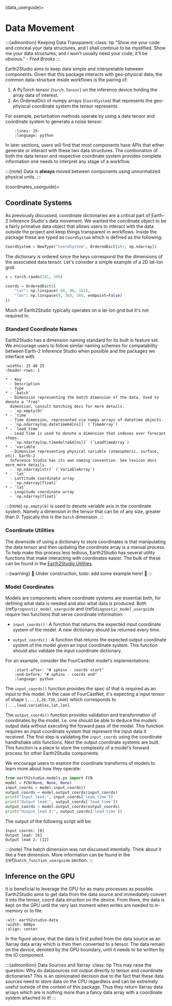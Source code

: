 (data_userguide)=

# Data Movement

:::{admonition} Keeping Data Transparent
:class: tip
"Show me your code and conceal your data structures, and I shall continue to be
mystified. Show me your data structures, and I won't usually need your code; it'll be
obvious." - *Fred Brooks*
:::

Earth2Studio aims to keep data simple and interpretable between components.
Given that this package interacts with geo-physical data, the common data-structure
inside workflows is the pairing of:

1. A PyTorch tensor (`torch.Tensor`) on the inference device holding the array data of
interest.
2. An OrderedDict of numpy arrays (`CoordSystem`) that
represents the geo-phyiscal coordinate system the tensor represents.

For example, perturbation methods operate by using a data tensor and coordinate system
to generate a noise tensor:

```{literalinclude} ../../../earth2studio/perturbation/base.py
    :lines: 25-
    :language: python
```

In later sections, users will find that most components have APIs that either generate
or interact with these two data structures.
The combonation of both the data tensor and respective coordinate system provides
complete information one needs to interpret any stage of a workflow.

:::{note}
Data is **always** moved between components using unnormalized physical units.
:::

(coordinates_userguide)=

## Coordinate Systems

As previously discussed, coordinate dictionaries are a critical part of Earth-2
Inference Studio's data movement.
We wanted the coordinate object to be a fairly primative data object that allows users
to interact with the data outside the project and keep things transparent in workflows.
Inside the package these are typed as `CoordSystem` which is defined as the following:

```python
CoordSystem = NewType("CoordSystem", OrderedDict[str, np.ndarray])
```

The dictionary is ordered since the keys correspond the the dimensions of the associated
data tensor.
Let's consider a simple example of a 2D lat-lon grid:

```python
x = torch.randn(181, 360)

coords = OrderedDict({
    "lat": np.linspace(-90, 90, 181),
    "lon": np.linspace(0, 360, 360, endpoint=False)
})
```

Much of Earth2Studio typically operates on a lat-lon grid but it's not
required to.

### Standard Coordinate Names

Earth2Studio has a dimension naming standard for its built in feature set.
We encourage users to follow similar naming schemes for compatability between Earth-2
Inference Studio when possible and the packages we interface with.

```{list-table}
:widths: 15 40 25
:header-rows: 1

* - Key
  - Description
  - Type
* - `batch`
  - Dimension representing the batch dimension of the data. Used to denote a "free"
  dimension, consult batching docs for more details.
  - `np.empty(0)`
* - `time`
  - Time dimension, represented via numpy arrays of datetime objects.
  - `np.ndarray[np.datetime64[ns]]` (`TimeArray`)
* - `lead_time`
  - Lead time is used to denote a dimension that indexes over forecast steps.
  - `np.ndarray[np.timedelta64[ns]]` (`LeadTimeArray`)
* - `variable`
  - Dimension representing physical variable (atmospheric, surface, etc). Earth-2
  Inference Studio has its own naming convention. See lexicon docs more more details.
  - `np.ndarray[str]` (`VariableArray`)
* - `lat`
  - Lattitude coordinate array
  - `np.ndarray[float]`
* - `lat`
  - Longitude coordinate array
  - `np.ndarray[float]`
```

:::{note}
`np.empty(0)` is used to denote variable axis in the coordinate system. Namely a
dimension in the tensor that can be of any size, greater than 0. Typically this is the
`batch` dimension.
:::

### Coordinate Utilities

The downside of using a dictionary to store coordinates is that manipulating the data
tensor and then updating the coordinate array is a manual process.
To help make this process less tedious, Earth2Studio has several utility
functions that make interacting with coordinates easier.
The bulk of these can be found in the [Earth2Studio Utilities](earth2studio.utils_api).

:::{warning}
🚧 Under construction, todo: add some example here! 🚧
:::

### Model Coordinates

Models are components where coordinate systems are essential both, for defining what
data is needed and also what data is produced. Both {ref}`prognostic_model_userguide`
and {ref}`diagnostic_model_userguide` require two functions that serve coordinate
information:

- `input_coords()` : A function that returns the expected input coordinate
system of the model. A new dictionary should be returned every time.

- `output_coords()` : A function that returns the expected output coordinate
system of the model *given* an input coordinate system. This function should also
validate the input coordinate dictionary.

For an example, consider the FourCastNet model's implementations:

```{literalinclude} ../../../earth2studio/models/px/fcn.py
    :start-after: "# sphinx - coords start"
    :end-before: "# sphinx - coords end"
    :language: python
```

The `input_coords()` function provides the spec of that is required as an input to this
model. In the case of FourCastNet, it's expecting a input tensor of shape `[...,1,26,720,1440]`
which corresponds to `[...,lead,variables,lat,lon]`.

The `output_coords()` function provides validation and transformation of coordinates
by the model. I.e. one should be able to deduce the models output data without executing
the forward pass of the model.
This function requires an input coordinate system that represent the input data it
received.
The first step is validating the `input_coords` using the coordinate handhshake utils
functions.
Next the output coordinate systems are built.
This function is a place to store the complexity of a model's forward process for
other Earth2Studio components.

We encourage users to explore the coordinate transforms of models to learn more about
how they operate:

```python
from earth2studio.models.px import FCN
model = FCN(None, None, None)
input_coords = model.input_coords()
output_coords = model.output_coords(input_coords)
print("Input lead:", input_coords['lead_time'])
print("Output lead:", output_coords['lead_time'])
output_coords = model.output_coords(output_coords)
print("Output lead 2:", output_coords['lead_time'])
```

The output of the following script will be:

```console
Input coords: [0]
Output lead: [6]
Output lead 2: [12]
```

:::{note}
The batch dimension was not discussed intentially. Think about it like a free dimension.
More information can be found in the {ref}`batch_function_userguide` section.
:::

## Inference on the GPU

It is beneficial to leverage the GPU for as many processes as possible.
Earth2Studio aims to get data from the data source and immediately convert
it into the tensor, coord data struction on the device.
From there, the data is kept on the GPU until the very last moment when writes are
needed to in-memory or to file.

```{figure} https://huggingface.co/datasets/NickGeneva/Earth2StudioAssets/raw/main/0.2.0/e2studio-data.png
:alt: earth2studio-data
:width: 600px
:align: center
```

In the figure above, that the data is first pulled from the data source as an Xarray
data array which is then then converted to a tensor.
The data remain on the device, denoted by the GPU boundary, until it needs to be written
by the IO component.

:::{admonition} Data Sources and Xarray
:class: tip
This may raise the question: Why do datasources not output directly to tensor and
coordinate dictionaries?
This is an opinionated decision due to the fact that these data sources need to store
data on the CPU regardless and can be extremely useful outside of the context of this package.
Thus they return Xarray data arrays which are is nothing more than a fancy data array
with a coordinate system attached to it!
:::
